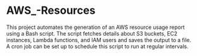 # AWS_-Resources
This project automates the generation of an AWS resource usage report using a Bash script. The script fetches details about S3 buckets, EC2 instances, Lambda functions, and IAM users and saves the output to a file. A cron job can be set up to schedule this script to run at regular intervals.
